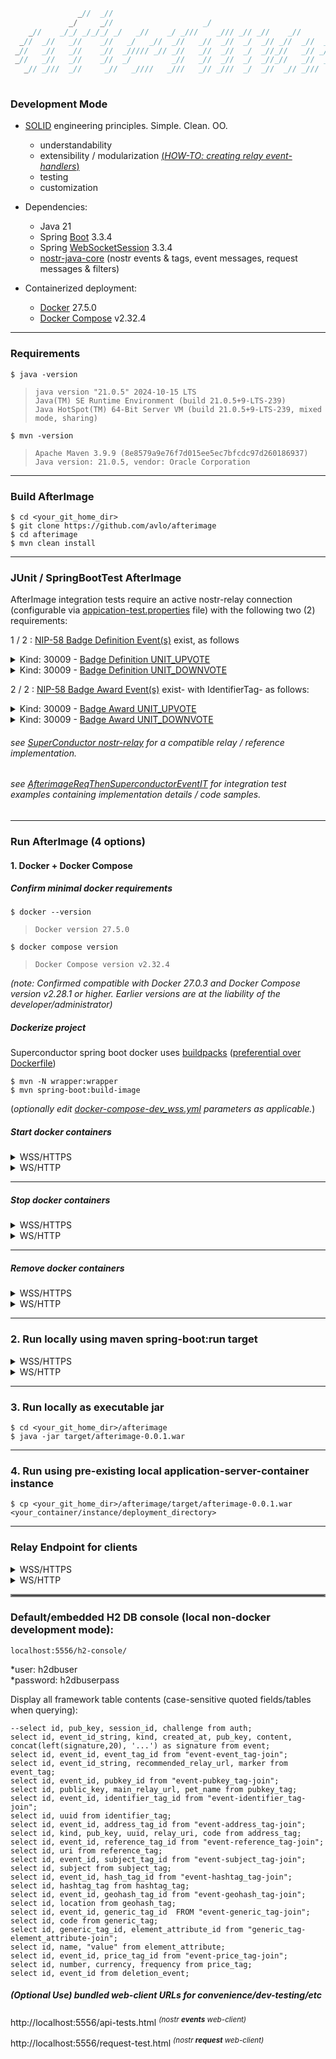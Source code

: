 ```java
               _//  _//                                                                 
             _/     _//                    _/                                           
    _//    _/_/ _/_/_/ _/   _//    _/ _///    _/// _// _//    _//       _//      _//    
  _//  _//   _//    _//   _/   _//  _//   _//  _//  _/  _// _//  _//  _//  _// _/   _// 
 _//   _//   _//    _//  _///// _// _//   _//  _//  _/  _//_//   _// _//   _//_///// _//
 _//   _//   _//    _//  _/         _//   _//  _//  _/  _//_//   _//  _//  _//_/        
   _// _///  _//     _//   _////   _///   _// _///  _/  _//  _// _///     _//   _////   
                                                                       _//
```

### Development Mode

- [SOLID](https://www.digitalocean.com/community/conceptual-articles/s-o-l-i-d-the-first-five-principles-of-object-oriented-design) engineering principles.  Simple.  Clean.  OO.
  - understandability
  - extensibility / modularization [(_HOW-TO: creating relay event-handlers_)](#adding-newcustom-events-to-afterimage)
  - testing
  - customization


- Dependencies:
  - Java 21
  - Spring [Boot](https://spring.io/projects/spring-boot) 3.3.4
  - Spring [WebSocketSession](https://docs.spring.io/spring-session/reference/guides/boot-websocket.html)  3.3.4
  - [nostr-java-core](https://github.com/avlo/nostr-java-core) (nostr events & tags, event messages, request messages & filters)


- Containerized deployment:
  - [Docker](https://hub.docker.com/_/docker) 27.5.0
  - [Docker Compose](https://docs.docker.com/compose/install/) v2.32.4

----

### Requirements

    $ java -version

>     java version "21.0.5" 2024-10-15 LTS
>     Java(TM) SE Runtime Environment (build 21.0.5+9-LTS-239)
>     Java HotSpot(TM) 64-Bit Server VM (build 21.0.5+9-LTS-239, mixed mode, sharing)

    $ mvn -version
>     Apache Maven 3.9.9 (8e8579a9e76f7d015ee5ec7bfcdc97d260186937)
>     Java version: 21.0.5, vendor: Oracle Corporation

----

### Build AfterImage
    $ cd <your_git_home_dir>
    $ git clone https://github.com/avlo/afterimage
    $ cd afterimage
    $ mvn clean install

----

### JUnit / SpringBootTest AfterImage

AfterImage integration tests require an active nostr-relay connection (configurable via [appication-test.properties](src/test/resources/application-test.properties) file) with the following two (2) requirements:

1 / 2 : [ NIP-58 Badge Definition Event(s)](https://github.com/nostr-protocol/nips/blob/master/58.md#badge-definition-event) exist, as follows

<details><summary>Kind: 30009 - <a href="https://github.com/avlo/superconductor/blob/d2448b2e8dc071ee0a34642785d3384d2ca1a9d6/base/src/main/java/com/prosilion/superconductor/base/service/event/type/SuperconductorKindType.java#L13">Badge Definition UNIT_UPVOTE</a></summary>

```java
{
  ...
  "pubkey": "<BADGE_DEFINITION_SOURCE_RELAY-PUBKEY>",
  "kind": 30009,
  "tags": [
    ["d","UNIT_UPVOTE"],
    ...
  ],
  "content": "+1"
}
```
</details>

<details><summary>Kind: 30009 - <a href="https://github.com/avlo/superconductor/blob/d2448b2e8dc071ee0a34642785d3384d2ca1a9d6/base/src/main/java/com/prosilion/superconductor/base/service/event/type/SuperconductorKindType.java#L14">Badge Definition UNIT_DOWNVOTE</a></summary>

```java
{
  ...
  "pubkey": "<BADGE_DEFINITION_SOURCE_RELAY-PUBKEY>",
  "kind": 30009,
  "tags": [
    ["d","UNIT_DOWNVOTE"],
    ...
  ],
  "content": "+1"
}
```
</details>

2 / 2 : [ NIP-58 Badge Award Event(s)](https://github.com/nostr-protocol/nips/blob/master/58.md#badge-award-event) exist- with IdentifierTag- as follows:

<details><summary>Kind: 30009 - <a href="https://github.com/avlo/superconductor/blob/d2448b2e8dc071ee0a34642785d3384d2ca1a9d6/base/src/main/java/com/prosilion/superconductor/base/service/event/type/SuperconductorKindType.java#L13">Badge Award UNIT_UPVOTE</a></summary>

```java
{
  ...
  "kind": 8,
  "pubkey": "<AUTHOR_PUBKEY>",
  "tags": [
    ["a", "30009:<BADGE_DEFINITION_SOURCE_RELAY-PUBKEY>:UNIT_UPVOTE"],
    ["p", "<VOTE_RECIPIENT_PUBKEY>"]
  ]
  ...
}     
```
</details>

<details><summary>Kind: 30009 - <a href="https://github.com/avlo/superconductor/blob/d2448b2e8dc071ee0a34642785d3384d2ca1a9d6/base/src/main/java/com/prosilion/superconductor/base/service/event/type/SuperconductorKindType.java#L13">Badge Award UNIT_DOWNVOTE</a></summary>

```java
{
  ...
  "kind": 8,
  "pubkey": "<AUTHOR_PUBKEY>",
  "tags": [
    ["a", "30009:<BADGE_DEFINITION_SOURCE_RELAY-PUBKEY>:UNIT_DOWNVOTE"],
    ["p", "<VOTE_RECIPIENT_PUBKEY>"]
  ]
  ...
}     
```
</details>

###### _see [SuperConductor nostr-relay](https://github.com/avlo/superconductor) for a compatible relay / reference implementation._
###### _see [AfterimageReqThenSuperconductorEventIT](src/test/java/com/prosilion/afterimage/service/reactive/AfterimageReqThenSuperconductorEventIT.java) for  integration test examples containing implementation details / code samples._

----

### Run AfterImage (4 options)

#### 1.  Docker + Docker Compose
##### Confirm minimal docker requirements
    $ docker --version
>     Docker version 27.5.0
    $ docker compose version
>     Docker Compose version v2.32.4

_(note: Confirmed compatible with Docker 27.0.3 and Docker Compose version v2.28.1 or higher.  Earlier versions are at the liability of the developer/administrator)_
##### Dockerize project
Superconductor spring boot docker uses [buildpacks](https://buildpacks.io/) ([preferential over Dockerfile](https://reflectoring.io/spring-boot-docker/))

    $ mvn -N wrapper:wrapper
    $ mvn spring-boot:build-image

(*optionally edit [docker-compose-dev_wss.yml](docker-compose-dev_wss.yml?plain=1#L10,L32,L36-L37) parameters as applicable.*)

##### Start docker containers

<details>
  <summary>WSS/HTTPS</summary>  

run without logging:

    docker compose -f docker-compose-dev_wss.yml up 

run with container logging displayed to console:

    docker compose -f docker-compose-dev_wss.yml up --abort-on-container-failure --attach-dependencies

run with docker logging displayed to console:

    docker compose -f docker-compose-dev_wss.yml up -d && dcls | grep 'afterimage-app' | awk '{print $1}' | xargs docker logs -f
</details> 

<details>
  <summary>WS/HTTP</summary>  

run without logging:

    docker compose -f docker-compose-dev_ws.yml up 

run with container logging displayed to console:

    docker compose -f docker-compose-dev_ws.yml up --abort-on-container-failure --attach-dependencies

run with docker logging displayed to console:

    docker compose -f docker-compose-dev_ws.yml up -d && dcls | grep 'afterimage-app' | awk '{print $1}' | xargs docker logs -f
</details> 

----

##### Stop docker containers

<details>
  <summary>WSS/HTTPS</summary>

    docker compose -f docker-compose-dev_wss.yml stop afterimage afterimage-db
</details> 

<details>
  <summary>WS/HTTP</summary>  

    docker compose -f docker-compose-prod_ws.yml stop afterimage afterimage-db
</details>

----  

##### Remove docker containers

<details>
  <summary>WSS/HTTPS</summary>

    docker compose -f docker-compose-dev_wss.yml down --remove-orphans
</details> 

<details>
  <summary>WS/HTTP</summary>  

    docker compose -f docker-compose-prod_ws.yml down --remove-orphans
</details>  

----

### 2.  Run locally using maven spring-boot:run target

<details>
  <summary>WSS/HTTPS</summary>


    cd <your_git_home_dir>/afterimage
    mvn spring-boot:run -P local_wss
</details> 

<details>
  <summary>WS/HTTP</summary>

    cd <your_git_home_dir>/afterimage
    mvn spring-boot:run -P local_ws
</details>  

----

### 3.  Run locally as executable jar

    $ cd <your_git_home_dir>/afterimage
    $ java -jar target/afterimage-0.0.1.war  

----

### 4.  Run using pre-existing local application-server-container instance

    $ cp <your_git_home_dir>/afterimage/target/afterimage-0.0.1.war <your_container/instance/deployment_directory>

----

### Relay Endpoint for clients

<details>
  <summary>WSS/HTTPS</summary>

    wss://localhost:5556
</details> 

<details>
  <summary>WS/HTTP</summary>  

    ws://localhost:5556
</details>

<hr style="border:2px solid grey">

### Default/embedded H2 DB console (local non-docker development mode): ##

    localhost:5556/h2-console/

*user: h2dbuser  
*password: h2dbuserpass

Display all framework table contents (case-sensitive quoted fields/tables when querying):

    --select id, pub_key, session_id, challenge from auth;
    select id, event_id_string, kind, created_at, pub_key, content, concat(left(signature,20), '...') as signature from event;
    select id, event_id, event_tag_id from "event-event_tag-join";
    select id, event_id_string, recommended_relay_url, marker from event_tag;
    select id, event_id, pubkey_id from "event-pubkey_tag-join";
    select id, public_key, main_relay_url, pet_name from pubkey_tag;
    select id, event_id, identifier_tag_id from "event-identifier_tag-join";
    select id, uuid from identifier_tag;
    select id, event_id, address_tag_id from "event-address_tag-join";
    select id, kind, pub_key, uuid, relay_uri, code from address_tag;
    select id, event_id, reference_tag_id from "event-reference_tag-join";
    select id, uri from reference_tag;
    select id, event_id, subject_tag_id from "event-subject_tag-join";
    select id, subject from subject_tag;
    select id, event_id, hash_tag_id from "event-hashtag_tag-join";
    select id, hashtag_tag from hashtag_tag;
    select id, event_id, geohash_tag_id from "event-geohash_tag-join";
    select id, location from geohash_tag;
    select id, event_id, generic_tag_id  FROM "event-generic_tag-join";
    select id, code from generic_tag;
    select id, generic_tag_id, element_attribute_id from "generic_tag-element_attribute-join";
    select id, name, "value" from element_attribute;
    select id, event_id, price_tag_id from "event-price_tag-join";
    select id, number, currency, frequency from price_tag;
    select id, event_id from deletion_event;

##### (Optional Use) bundled web-client URLs for convenience/dev-testing/etc

http://localhost:5556/api-tests.html <sup>_(nostr **events** web-client)_</sup>

http://localhost:5556/request-test.html <sup>_(nostr **request** web-client)_</sup>
